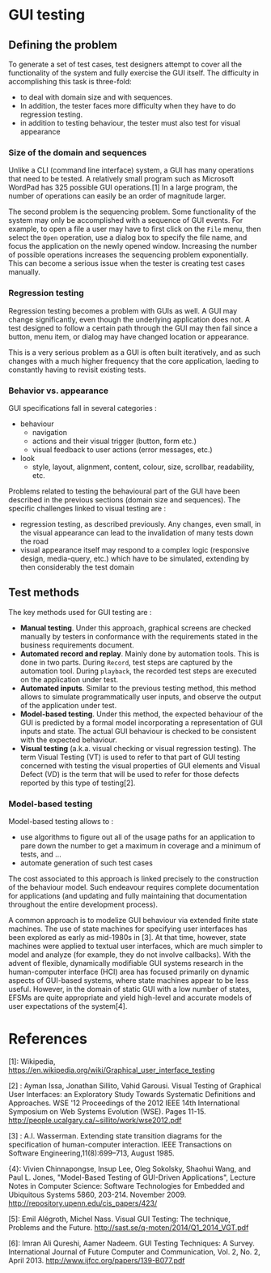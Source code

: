 # GUI testing
## Defining the problem
To generate a set of test cases, test designers attempt to cover all the functionality of 
the system and fully exercise the GUI itself. The difficulty in accomplishing this task is 
three-fold: 

- to deal with domain size and with sequences. 
- In addition, the tester faces more difficulty when they have to do regression testing.
- in addition to testing behaviour, the tester must also test for visual appearance 

### Size of the domain and sequences
Unlike a CLI (command line interface) system, a GUI has many operations that need to be tested. A relatively small program such as Microsoft WordPad has 325 possible GUI operations.[1] In a large program, the number of operations can easily be an order of magnitude larger.

The second problem is the sequencing problem. Some functionality of the system may only be accomplished with a sequence of GUI events. For example, to open a file a user may have to first click on the `File` menu, then select the `Open` operation, use a dialog box to specify the file name, and focus the application on the newly opened window. Increasing the number of possible operations increases the sequencing problem exponentially. This can become a serious issue when the tester is creating test cases manually.

### Regression testing
Regression testing becomes a problem with GUIs as well. A GUI may change significantly, even though the underlying application does not. A test designed to follow a certain path through the GUI may then fail since a button, menu item, or dialog may have changed location or appearance.

This is a very serious problem as a GUI is often built iteratively, and as such changes with a much higher frequency that the core application, laeding to constantly having to revisit existing tests.

### Behavior vs. appearance
GUI specifications fall in several categories :

- behaviour
   - navigation
   - actions and their visual trigger (button, form etc.)
   - visual feedback to user actions (error messages, etc.)
- look
   - style, layout, alignment, content, colour, size, scrollbar, readability, etc.

Problems related to testing the behavioural part of the GUI have been described in the previous sections (domain size and sequences). The specific challenges linked to visual testing are :

- regression testing, as described previously. Any changes, even small, in the visual appearance can lead to the invalidation of many tests down the road
- visual appearance itself may respond to a complex logic (responsive design, media-query, etc.) which have to be simulated, extending by then considerably the test domain

## Test methods
The key methods used for GUI testing are :

- **Manual testing**. Under this approach, graphical screens are checked manually by testers in conformance with the requirements stated in the business requirements document.
- **Automated record and replay**. Mainly done by automation tools. This is done in two parts. During `Record`, test steps are captured by the automation tool. During `playback`, the recorded test steps are executed on the application under test.
- **Automated inputs**. Similar to the previous testing method, this method allows to simulate programmatically user inputs, and observe the output of the application under test.
- **Model-based testing**.
Under this method, the expected behaviour of the GUI is predicted by a formal model incorporating a representation of GUI inputs and state. The actual GUI behaviour is checked to be consistent with
 the expected behaviour. 
- **Visual testing** (a.k.a. visual checking or visual regression testing). The term Visual Testing (VT) is used to refer to that part of GUI testing concerned with testing the visual properties of GUI elements and Visual Defect (VD) is the term that will be used to refer for those defects reported by this type of testing[2].

### Model-based testing
Model-based testing allows to :
 
- use algorithms to figure out all of the usage paths for an application to pare down the number to get a maximum in coverage and a minimum of tests, and ...
- automate generation of such test cases 

The cost associated to this approach is linked precisely to the construction of the behaviour model. Such endeavour requires complete documentation for applications (and updating and fully maintaining that documentation throughout the entire development process). 

A common approach is to modelize GUI behaviour via extended finite state machines. The use of state machines for specifying user interfaces has been explored as early as mid-1980s in [3]. At that time, however, state machines were applied to textual user interfaces, which are much simpler to model and analyze (for example, they do not involve callbacks). With the advent of flexible, dynamically  modifiable GUI systems research in the human-computer interface (HCI) area  has focused primarily on dynamic aspects of GUI-based systems, where state  machines appear to be less useful. However, in the domain of static GUI with a low number of states, EFSMs are quite appropriate and yield high-level and accurate models of user expectations of the system[4].

 
# References
[1]:  Wikipedia, https://en.wikipedia.org/wiki/Graphical_user_interface_testing

[2] : Ayman Issa, Jonathan Sillito, Vahid Garousi. Visual Testing of Graphical User Interfaces: an Exploratory Study Towards Systematic Definitions and Approaches. WSE '12 Proceedings of the 2012 IEEE 14th International Symposium on Web Systems Evolution (WSE). Pages 11-15. http://people.ucalgary.ca/~sillito/work/wse2012.pdf

[3] : A.I. Wasserman. Extending state transition diagrams for the specification of human-computer interaction. IEEE Transactions on Software Engineering,11(8):699–713, August 1985.

{4}: Vivien Chinnapongse, Insup Lee, Oleg Sokolsky, Shaohui Wang, and Paul L. Jones, "Model-Based Testing of GUI-Driven Applications", Lecture Notes in Computer Science: Software Technologies for Embedded and Ubiquitous Systems 5860, 203-214. November 2009. http://repository.upenn.edu/cis_papers/423/

[5]: Emil Alégroth, Michel Nass. Visual GUI Testing: The technique, Problems and the Future. http://sast.se/q-moten/2014/Q1_2014_VGT.pdf

[6]: Imran Ali Qureshi, Aamer Nadeem. GUI Testing Techniques: A Survey. International Journal of Future Computer and Communication, Vol. 2, No. 2, April 2013. http://www.ijfcc.org/papers/139-B077.pdf

